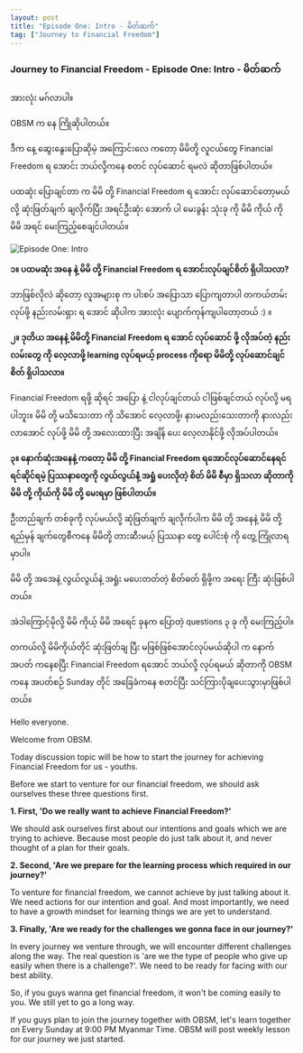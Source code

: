```yaml
---
layout: post
title: "Episode One: Intro - မိတ်ဆက််"
tag: ["Journey to Financial Freedom"]
---
```


### Journey to Financial Freedom - Episode One: Intro - မိတ်ဆက်

အားလုံး မဂ်လာပါ။

OBSM က နေ ကြိုဆိုပါတယ်။

ဒီက နေ့ ဆွေးနွေးပြောဆိုမဲ့ အကြောင်းလေ ကတော့ မိမိတို့ လူငယ်တွေ Financial Freedom ရ အောင်း ဘယ်လို့ကနေ စတင် လုပ်ဆောင် ရမလဲ ဆိုတာဖြစ်ပါတယ်။

ပထဆုံး ပြောချင်တာ က မိမိ တို့ Financial Freedom ရ အောင်း လုပ်ဆောင်တော့မယ် လို့ ဆုံးဖြတ်ချက် ချလိုက်ပြီး အရင်ဦးဆုံး အောက် ပါ မေးခွန်း သုံးခု ကို မိမိ ကိုယ် ကို မိမိ အရင် မေးကြည့်စေချင်ပါတယ်။

<!-- more -->

<img src="http://drive.google.com/uc?export=view&id=1It9Oihi4lVBvuLaubXX5vAg9roY1edPr" alt="Episode One: Intro">


**၁။ ပထမဆုံး အနေ နဲ့ မိမိ တို့ Financial Freedom ရ အောင်းလုပ်ချင်စိတ် ရှိပါသလာ?**

ဘာဖြစ်လိုလဲ ဆိုတော့ လူအများစု က ပါးစပ် အပြောသာ ပြောကျတာပါ တကယ်တမ်း လုပ်ဖို့ နည်းလမ်းရှား ရ အောင် ဆိုပါက အားလုံး ပျောက်ကုန်ကျပါတော့တယ် :) ။

**၂။ ဒုတိယ အနေနဲ့ မိမိတို့ Financial Freedom ရ အောင် လုပ်ဆောင် ဖို့ လိုအပ်တဲ့ နည်းလမ်းတွေ ကို လေ့လာဖို့ learning လုပ်ရမယ့် process ကိုရော မိမိတို့ လုပ်ဆောင်ချင်စိတ် ရှိပါသလာ။**

Financial Freedom ရဖို့ ဆိုရင် အပြော နဲ့ ငါလုပ်ချင်တယ် ငါဖြစ်ချင်တယ် လုပ်လို့ မရပါဘူး။ မိမိ တို့ မသိသေးတာ ကို သိအောင် လေ့လာဖို့၊ နားမလည်းသေးတာကို နားလည်းလာအောင် လုပ်ဖို့ မိမိ တို့ အလေးထားပြီး အချိန် ပေး လေ့လာနိုင်ဖို့ လိုအပ်ပါတယ်။

**၃။ နောက်ဆုံးအနေနဲ့ ကတော့ မိမိ တို့ Financial Freedom ရအောင်လုပ်ဆောင်နေရင် ရင်ဆိုင်ရမဲ့ ပြဿနာတွေကို လွယ်လွယ်နဲံ့ အရှုံ ပေးလိုတဲ့ စိတ် မိမိ စီမှာ ရှိသလာ ဆိုတာကို မိမိ တို့ ကိုယ်ကို မိမိ တို့ မေးရမှာ ဖြစ်ပါတယ်။**

ဦးတည်ချက် တစ်ခုကို လုပ်မယ်လို့ ဆုံဖြတ်ချက် ချလိုက်ပါက မိမိ တို့ အနေနဲ့ မိမိ တို့ ရည်မှန် ချက်တွေစီကနေ မိမိတို့ တားဆီးမယ့် ပြဿနာ တွေ ပေါင်းစုံ ကို တွေ့ ကြုံလာရမှာပါ။

မိမိ တို့ အအေနဲ့ လွယ်လွယ်နဲ့ အရှုံး မပေးတတ်တဲ့ စိတ်ဓတ် ရှိဖို့က အရေး ကြီး ဆုံးဖြစ်ပါတယ်။

အဲဒါကြောင့်မိုလို့ မိမိ ကိုယ့် မိမိ အရေင် ခုနက ပြောတဲ့ questions ၃ ခု ကို မေးကြည့်ပါ။

တကယ်လို့ မိမိကိုယ်တိုင် ဆုံးဖြတ်ချ ပြီး မဖြစ်ဖြစ်အောင်လုပ်မယ်ဆိုပါ က နောက်အပတ် ကနေစပြီး Financial Freedom ရအောင် ဘယ်လို့ လုပ်ရမယ် ဆိုတာကို OBSM ကနေ အပတ်စဉ် Sunday တိုင် အခြေခံကနေ စတင်ပြီး သင်ကြားပိုချပေးသွားမှာဖြစ်ပါတယ်။


Hello everyone.

Welcome from OBSM.

Today discussion topic will be how to start the journey for achieving Financial Freedom for us - youths.

Before we start to venture for our financial freedom, we should ask ourselves these three questions first.

**1. First, 'Do we really want to achieve Financial Freedom?'**

We should ask ourselves first about our intentions and goals which we are trying to achieve.
Because most people do just talk about it, and never thought of a plan for their goals.

**2. Second, 'Are we prepare for the learning process which required in our journey?'**

To venture for financial freedom, we cannot achieve by just talking about it.
We need actions for our intention and goal.
And most importantly, we need to have a growth mindset for learning things we are yet to understand.

**3. Finally, 'Are we ready for the challenges we gonna face in our journey?'**

In every journey we venture through, we will encounter different challenges along the way. The real question is 'are we the type of people who give up easily when there is a challenge?'. We need to be ready for facing with our best ability.

So, if you guys wanna get financial freedom, it won't be coming easily to you. We still yet to go a long way.

If you guys plan to join the journey together with OBSM, let's learn together on Every Sunday at 9:00 PM Myanmar Time.
OBSM will post weekly lesson for our journey we just started.
